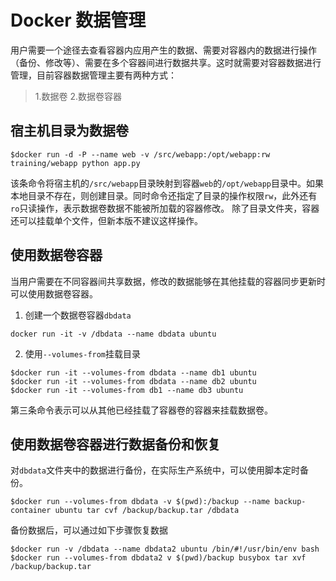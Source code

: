 # Docker 数据管理 #
用户需要一个途径去查看容器内应用产生的数据、需要对容器内的数据进行操作（备份、修改等）、需要在多个容器间进行数据共享。这时就需要对容器数据进行管理，目前容器数据管理主要有两种方式：
>1.数据卷
>2.数据卷容器

## 宿主机目录为数据卷 ##
```Shell
$docker run -d -P --name web -v /src/webapp:/opt/webapp:rw training/webapp python app.py
```
该条命令将宿主机的`/src/webapp`目录映射到容器`web`的`/opt/webapp`目录中。如果本地目录不存在，则创建目录。同时命令还指定了目录的操作权限`rw`，此外还有`ro`只读操作，表示数据卷数据不能被所加载的容器修改。
除了目录文件夹，容器还可以挂载单个文件，但新本版不建议这样操作。

## 使用数据卷容器 ##
当用户需要在不同容器间共享数据，修改的数据能够在其他挂载的容器同步更新时可以使用数据卷容器。
1. 创建一个数据卷容器`dbdata`
```Shell
docker run -it -v /dbdata --name dbdata ubuntu
```
2. 使用`--volumes-from`挂载目录
```Shell
$docker run -it --volumes-from dbdata --name db1 ubuntu
$docker run -it --volumes-from dbdata --name db2 ubuntu
$docker run -it --volumes-from db1 --name db3 ubuntu
```
第三条命令表示可以从其他已经挂载了容器卷的容器来挂载数据卷。

## 使用数据卷容器进行数据备份和恢复 ##
对`dbdata`文件夹中的数据进行备份，在实际生产系统中，可以使用脚本定时备份。
```Shell
$docker run --volumes-from dbdata -v $(pwd):/backup --name backup-container ubuntu tar cvf /backup/backup.tar /dbdata
```
备份数据后，可以通过如下步骤恢复数据
```Shell
$docker run -v /dbdata --name dbdata2 ubuntu /bin/#!/usr/bin/env bash
$docker run --volumes-from dbdata2 v $(pwd)/backup busybox tar xvf /backup/backup.tar
```
